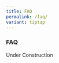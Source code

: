 ```yaml
---
title: FAQ
permalink: /faq/
variant: tiptap
---
```

<h3><strong>FAQ</strong></h3>
<p>Under Construction</p>